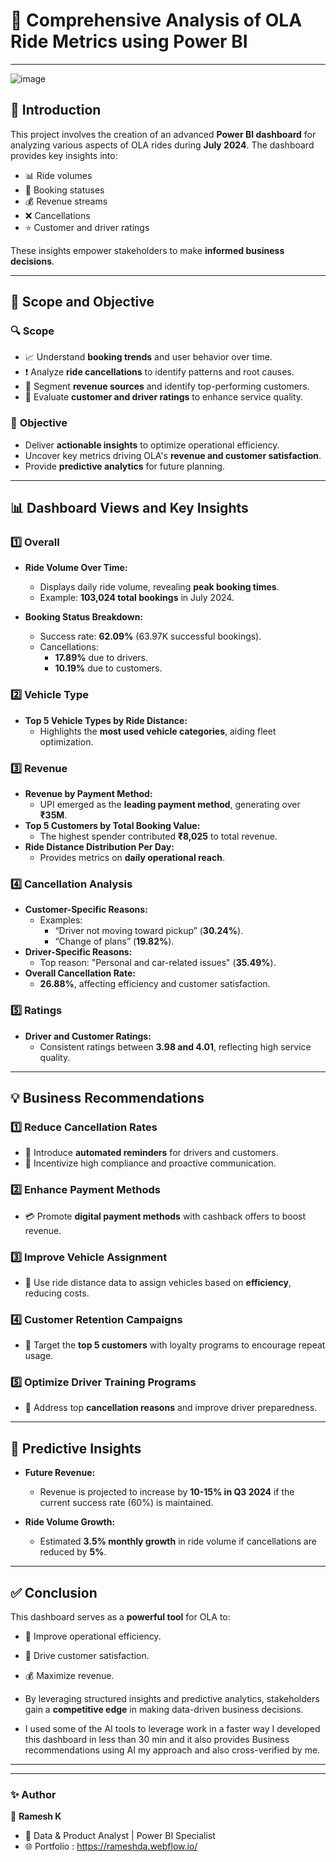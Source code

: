 # 🚖 **Comprehensive Analysis of OLA Ride Metrics using Power BI**  

---
![image](https://github.com/user-attachments/assets/d731798d-94ae-4b1e-96e1-37a83f9d9fc0)

## 📝 **Introduction**  
This project involves the creation of an advanced **Power BI dashboard** for analyzing various aspects of OLA rides during **July 2024**. The dashboard provides key insights into:  
- 📊 Ride volumes  
- 📌 Booking statuses  
- 💰 Revenue streams  
- ❌ Cancellations  
- ⭐ Customer and driver ratings  

These insights empower stakeholders to make **informed business decisions**.  

---

## 🎯 **Scope and Objective**  

### 🔍 **Scope**  
- 📈 Understand **booking trends** and user behavior over time.  
- ❗ Analyze **ride cancellations** to identify patterns and root causes.  
- 💸 Segment **revenue sources** and identify top-performing customers.  
- 🌟 Evaluate **customer and driver ratings** to enhance service quality.  

### 🥅 **Objective**  
- Deliver **actionable insights** to optimize operational efficiency.  
- Uncover key metrics driving OLA's **revenue and customer satisfaction**.  
- Provide **predictive analytics** for future planning.  

---

## 📊 **Dashboard Views and Key Insights**  

### 1️⃣ **Overall**  
- **Ride Volume Over Time:**  
  - Displays daily ride volume, revealing **peak booking times**.  
  - Example: **103,024 total bookings** in July 2024.  

- **Booking Status Breakdown:**  
  - Success rate: **62.09%** (63.97K successful bookings).  
  - Cancellations:  
    - **17.89%** due to drivers.  
    - **10.19%** due to customers.  

### 2️⃣ **Vehicle Type**  
- **Top 5 Vehicle Types by Ride Distance:**  
  - Highlights the **most used vehicle categories**, aiding fleet optimization.  

### 3️⃣ **Revenue**  
- **Revenue by Payment Method:**  
  - UPI emerged as the **leading payment method**, generating over **₹35M**.  
- **Top 5 Customers by Total Booking Value:**  
  - The highest spender contributed **₹8,025** to total revenue.  
- **Ride Distance Distribution Per Day:**  
  - Provides metrics on **daily operational reach**.  

### 4️⃣ **Cancellation Analysis**  
- **Customer-Specific Reasons:**  
  - Examples:  
    - “Driver not moving toward pickup” (**30.24%**).  
    - “Change of plans” (**19.82%**).  
- **Driver-Specific Reasons:**  
  - Top reason: "Personal and car-related issues" (**35.49%**).  
- **Overall Cancellation Rate:**  
  - **26.88%**, affecting efficiency and customer satisfaction.  

### 5️⃣ **Ratings**  
- **Driver and Customer Ratings:**  
  - Consistent ratings between **3.98 and 4.01**, reflecting high service quality.  

---

## 💡 **Business Recommendations**  

### 1️⃣ **Reduce Cancellation Rates**  
- 🔔 Introduce **automated reminders** for drivers and customers.  
- 💪 Incentivize high compliance and proactive communication.  

### 2️⃣ **Enhance Payment Methods**  
- 💳 Promote **digital payment methods** with cashback offers to boost revenue.  

### 3️⃣ **Improve Vehicle Assignment**  
- 🚗 Use ride distance data to assign vehicles based on **efficiency**, reducing costs.  

### 4️⃣ **Customer Retention Campaigns**  
- 🎁 Target the **top 5 customers** with loyalty programs to encourage repeat usage.  

### 5️⃣ **Optimize Driver Training Programs**  
- 📘 Address top **cancellation reasons** and improve driver preparedness.  

---

## 🔮 **Predictive Insights**  

- **Future Revenue:**  
  - Revenue is projected to increase by **10-15% in Q3 2024** if the current success rate (60%) is maintained.  

- **Ride Volume Growth:**  
  - Estimated **3.5% monthly growth** in ride volume if cancellations are reduced by **5%**.  

---

## ✅ **Conclusion**  
This dashboard serves as a **powerful tool** for OLA to:  
- 🚀 Improve operational efficiency.  
- 🌟 Drive customer satisfaction.  
- 💰 Maximize revenue.  

- By leveraging structured insights and predictive analytics, stakeholders gain a **competitive edge** in making data-driven business decisions.<br>
- I used some of the AI tools to leverage work in a faster way I developed this dashboard in less than 30 min and it also provides Business recommendations using AI my approach and also cross-verified by me.

---


---

### ✨ **Author**  
👤 **Ramesh K**  
- 💼 Data & Product Analyst | Power BI Specialist  
- 🌐 Portfolio : https://rameshda.webflow.io/
